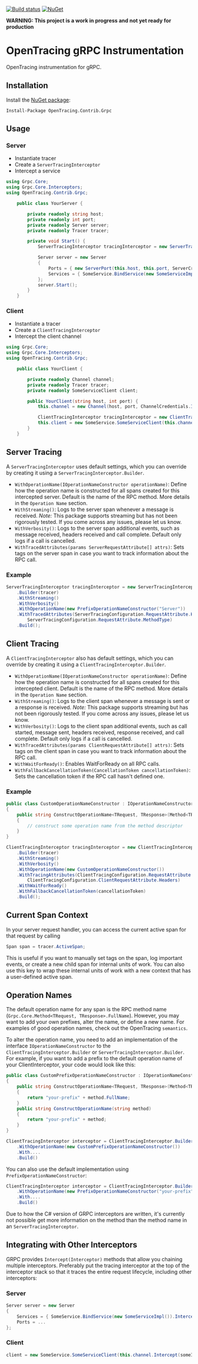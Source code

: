 [![Build status][ci-img]][ci] [![NuGet][nuget-img]][nuget]

**WARNING: This project is a work in progress and not yet ready for production**

# OpenTracing gRPC Instrumentation

OpenTracing instrumentation for gRPC.

## Installation

Install the [NuGet package](https://www.nuget.org/packages/OpenTracing.Contrib.Grpc/):

    Install-Package OpenTracing.Contrib.Grpc

## Usage

### Server

- Instantiate tracer
- Create a `ServerTracingInterceptor`
- Intercept a service

```csharp
using Grpc.Core;
using Grpc.Core.Interceptors;
using OpenTracing.Contrib.Grpc;

    public class YourServer {

        private readonly string host;
        private readonly int port;
        private readonly Server server;
        private readonly Tracer tracer;

        private void Start() {
            ServerTracingInterceptor tracingInterceptor = new ServerTracingInterceptor(this.tracer);

            Server server = new Server
            {
                Ports = { new ServerPort(this.host, this.port, ServerCredentials.Insecure) },
                Services = { SomeService.BindService(new SomeServiceImpl()).Intercept(tracingInterceptor) }
            };
            server.Start();
        }
    }
```

### Client

- Instantiate a tracer
- Create a `ClientTracingInterceptor`
- Intercept the client channel

```csharp
using Grpc.Core;
using Grpc.Core.Interceptors;
using OpenTracing.Contrib.Grpc;

    public class YourClient {

        private readonly Channel channel;
        private readonly Tracer tracer;
        private readonly SomeServiceClient client;

        public YourClient(string host, int port) {
            this.channel = new Channel(host, port, ChannelCredentials.Insecure);

            ClientTracingInterceptor tracingInterceptor = new ClientTracingInterceptor(this.tracer);
            this.client = new SomeService.SomeServiceClient(this.channel.Intercept(tracingInterceptor));
        }
    }
```

## Server Tracing

A `ServerTracingInterceptor` uses default settings, which you can override by creating it using a `ServerTracingInterceptor.Builder`.

- `WithOperationName(IOperationNameConstructor operationName)`: Define how the operation name is constructed for all spans created for this intercepted server. Default is the name of the RPC method. More details in the `Operation Name` section.
- `WithStreaming()`: Logs to the server span whenever a message is received. *Note:* This package supports streaming but has not been rigorously tested. If you come across any issues, please let us know.
- `WithVerbosity()`: Logs to the server span additional events, such as message received, headers received and call complete. Default only logs if a call is cancelled.
- `WithTracedAttributes(params ServerRequestAttribute[] attrs)`: Sets tags on the server span in case you want to track information about the RPC call.

### Example

```csharp
ServerTracingInterceptor tracingInterceptor = new ServerTracingInterceptor
    .Builder(tracer)
    .WithStreaming()
    .WithVerbosity()
    .WithOperationName(new PrefixOperationNameConstructor("Server"))
    .WithTracedAttributes(ServerTracingConfiguration.RequestAttribute.Headers,
        ServerTracingConfiguration.RequestAttribute.MethodType)
    .Build();
```

## Client Tracing

A `ClientTracingInterceptor` also has default settings, which you can override by creating it using a `ClientTracingInterceptor.Builder`.

- `WithOperationName(IOperationNameConstructor operationName)`: Define how the operation name is constructed for all spans created for this intercepted client. Default is the name of the RPC method. More details in the `Operation Name` section.
- `WithStreaming()`: Logs to the client span whenever a message is sent or a response is received. *Note:* This package supports streaming but has not been rigorously tested. If you come across any issues, please let us know.
- `WithVerbosity()`: Logs to the client span additional events, such as call started, message sent, headers received, response received, and call complete. Default only logs if a call is cancelled.
- `WithTracedAttributes(params ClientRequestAttribute[] attrs)`: Sets tags on the client span in case you want to track information about the RPC call.
- `WithWaitForReady()`: Enables WaitForReady on all RPC calls.
- `WithFallbackCancellationToken(CancellationToken cancellationToken)`: Sets the cancellation token if the RPC call hasn't defined one.

### Example
```csharp
public class CustomOperationNameConstructor : IOperationNameConstructor
{
    public string ConstructOperationName<TRequest, TResponse>(Method<TRequest, TResponse> method)
    {
        // construct some operation name from the method descriptor
    }
}

ClientTracingInterceptor tracingInterceptor = new ClientTracingInterceptor
    .Builder(tracer)
    .WithStreaming()
    .WithVerbosity()
    .WithOperationName(new CustomOperationNameConstructor())
    .WithTracingAttributes(ClientTracingConfiguration.RequestAttribute.AllCallOptions,
        ClientTracingConfiguration.ClientRequestAttribute.Headers)
    .WithWaitForReady()
    .WithFallbackCancellationToken(cancellationToken)
    .Build();
```

## Current Span Context

In your server request handler, you can access the current active span for that request by calling

```csharp
Span span = tracer.ActiveSpan;
```

This is useful if you want to manually set tags on the span, log important events, or create a new child span for internal units of work. You can also use this key to wrap these internal units of work with a new context that has a user-defined active span.

## Operation Names

The default operation name for any span is the RPC method name (`Grpc.Core.Method<TRequest, TResponse>.FullName`). However, you may want to add your own prefixes, alter the name, or define a new name. For examples of good operation names, check out the OpenTracing `semantics`.

To alter the operation name, you need to add an implementation of the interface `IOperationNameConstructor` to the `ClientTracingInterceptor.Builder` or `ServerTracingInterceptor.Builder`. For example, if you want to add a prefix to the default operation name of your ClientInterceptor, your code would look like this:

```csharp
public class CustomPrefixOperationNameConstructor : IOperationNameConstructor
{
    public string ConstructOperationName<TRequest, TResponse>(Method<TRequest, TResponse> method)
    {
        return "your-prefix" + method.FullName;
    }
    public string ConstructOperationName(string method)
    {
        return "your-prefix" + method;
    }
}

ClientTracingInterceptor interceptor = ClientTracingInterceptor.Builder ...
    .WithOperationName(new CustomPrefixOperationNameConstructor())
    .With....
    .Build()
```

You can also use the default implementation using `PrefixOperationNameConstructor`:


```csharp
ClientTracingInterceptor interceptor = ClientTracingInterceptor.Builder ...
    .WithOperationName(new PrefixOperationNameConstructor("your-prefix"))
    .With....
    .Build()
```

Due to how the C# version of GRPC interceptors are written, it's currently not possible get more information on the method than the method name in an `ServerTracingInterceptor`.

## Integrating with Other Interceptors
GRPC provides `Intercept(Interceptor)` methods that allow you chaining multiple interceptors. Preferably put the tracing interceptor at the top of the interceptor stack so that it traces the entire request lifecycle, including other interceptors:

### Server
```csharp
Server server = new Server
{
    Services = { SomeService.BindService(new SomeServiceImpl()).Intercept(someInterceptor).Intercept(someOtherInterceptor).Intercept(serverTracingInterceptor) }
    Ports = ...
};
```

### Client
```csharp
client = new SomeService.SomeServiceClient(this.channel.Intercept(someInterceptor).Intercept(someOtherInterceptor).Intercept(clientTracingInterceptor));
```

[ci-img]: https://ci.appveyor.com/api/projects/status/github/opentracing-contrib/csharp-grpc?svg=true
[ci]: https://ci.appveyor.com/project/opentracing/csharp-grpc
[nuget-img]: https://img.shields.io/nuget/v/OpenTracing.Contrib.Grpc.svg
[nuget]: https://www.nuget.org/packages/OpenTracing.Contrib.Grpc/
